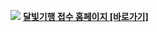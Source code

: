 ![](http://cdg.go.kr/upload/20210609.jpg)
**[달빛기행 접수 홈페이지 [바로가기]](http://www.chf.or.kr/cont/view/fest/month/menu/210?thisPage=1&idx=108350&searchCategory1=600&searchCategory2=&searchField=all&searchDate=202106&weekSel=&searchText)**